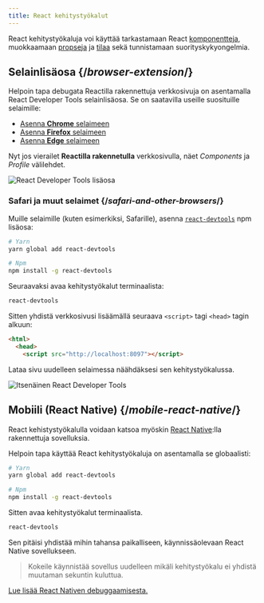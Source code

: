 ```yaml
---
title: React kehitystyökalut
---
```


<Intro>

React kehitystyökaluja voi käyttää tarkastamaan React [komponentteja](/learn/your-first-component), muokkaamaan [propseja](/learn/passing-props-to-a-component) ja [tilaa](/learn/state-a-components-memory) sekä tunnistamaan suorityskykyongelmia.

</Intro>

## Selainlisäosa {/*browser-extension*/}

Helpoin tapa debugata Reactilla rakennettuja verkkosivuja on asentamalla React Developer Tools selainlisäosa. Se on saatavilla useille suosituille selaimille:

* [Asenna **Chrome** selaimeen](https://chrome.google.com/webstore/detail/react-developer-tools/fmkadmapgofadopljbjfkapdkoienihi?hl=en)
* [Asenna **Firefox** selaimeen](https://addons.mozilla.org/en-US/firefox/addon/react-devtools/)
* [Asenna **Edge** selaimeen](https://microsoftedge.microsoft.com/addons/detail/react-developer-tools/gpphkfbcpidddadnkolkpfckpihlkkil)

Nyt jos vierailet **Reactilla rakennetulla** verkkosivulla, näet _Components_ ja _Profile_ välilehdet.

![React Developer Tools lisäosa](/images/docs/react-devtools-extension.png)

### Safari ja muut selaimet {/*safari-and-other-browsers*/}

Muille selaimille (kuten esimerkiksi, Safarille), asenna [`react-devtools`](https://www.npmjs.com/package/react-devtools) npm lisäosa:
```bash
# Yarn
yarn global add react-devtools

# Npm
npm install -g react-devtools
```

Seuraavaksi avaa kehitystyökalut terminaalista:
```bash
react-devtools
```

Sitten yhdistä verkkosivusi lisäämällä seuraava `<script>` tagi `<head>` tagin alkuun:
```html {3}
<html>
  <head>
    <script src="http://localhost:8097"></script>
```

Lataa sivu uudelleen selaimessa näähdäksesi sen kehitystyökalussa.

![Itsenäinen React Developer Tools](/images/docs/react-devtools-standalone.png)

## Mobiili (React Native) {/*mobile-react-native*/}

React kehistystyökalulla voidaan katsoa myöskin [React Native](https://reactnative.dev/):lla rakennettuja sovelluksia.

Helpoin tapa käyttää React kehitystyökaluja on asentamalla se globaalisti:
```bash
# Yarn
yarn global add react-devtools

# Npm
npm install -g react-devtools
```

Sitten avaa kehitystyökalut terminaalista.
```bash
react-devtools
```

Sen pitäisi yhdistää mihin tahansa paikalliseen, käynnissäolevaan React Native sovellukseen.

> Kokeile käynnistää sovellus uudelleen mikäli kehitystyökalu ei yhdistä muutaman sekuntin kuluttua.

[Lue lisää React Nativen debuggaamisesta.](https://reactnative.dev/docs/debugging)
